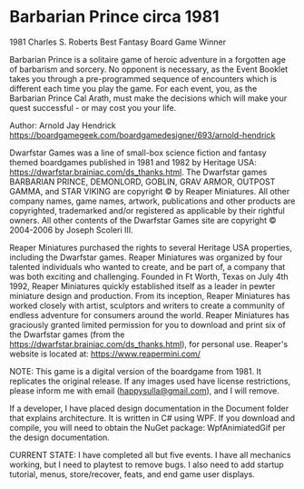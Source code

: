 # Barbarian Prince circa 1981

1981 Charles S. Roberts Best Fantasy Board Game Winner

Barbarian Prince is a solitaire game of heroic adventure in a forgotten age of barbarism and sorcery. No opponent is necessary, as the Event Booklet takes you through a pre-programmed sequence of encounters which is different each time you play the game. For each event, you, as the Barbarian Prince Cal Arath, must make the decisions which will make your quest successful - or may cost you your life.

Author: Arnold Jay Hendrick https://boardgamegeek.com/boardgamedesigner/693/arnold-hendrick

Dwarfstar Games was a line of small-box science fiction and fantasy themed boardgames published in 1981 and 1982 by Heritage USA: https://dwarfstar.brainiac.com/ds_thanks.html. The Dwarfstar games BARBARIAN PRINCE, DEMONLORD, GOBLIN, GRAV ARMOR, OUTPOST GAMMA, and STAR VIKING are copyright © by Reaper Miniatures. All other company names, game names, artwork, publications and other products are copyrighted, trademarked and/or registered as applicable by their rightful owners. All other contents of the Dwarfstar Games site are copyright © 2004-2006 by Joseph Scoleri III.

Reaper Miniatures purchased the rights to several Heritage USA properties, including the Dwarfstar games. Reaper Miniatures was organized by four talented individuals who wanted to create, and be part of, a company that was both exciting and challenging. Founded in Ft Worth, Texas on July 4th 1992, Reaper Miniatures quickly established itself as a leader in pewter miniature design and production. From its inception, Reaper Miniatures has worked closely with artist, sculptors and writers to create a community of endless adventure for consumers around the world. Reaper Miniatures has graciously granted limited permission for you to download and print six of the Dwarfstar games (from the https://dwarfstar.brainiac.com/ds_thanks.html), for personal use. Reaper's website is located at: https://www.reapermini.com/

NOTE: This game is a digital version of the boardgame from 1981. It replicates the original release. If any images used have license restrictions, please inform me with email (happysulla@gmail.com), and I will remove.

If a developer, I have placed design documentation in the Document folder that explains architecture. It is written in C# using WPF. If you download and compile, you will need to obtain the NuGet package: WpfAnimiatedGif per the design documentation.

CURRENT STATE: I have completed all but five events. I have all mechanics working, but I need to playtest to remove bugs. I also need to add startup tutorial, menus, store/recover, feats, and end game user displays.


